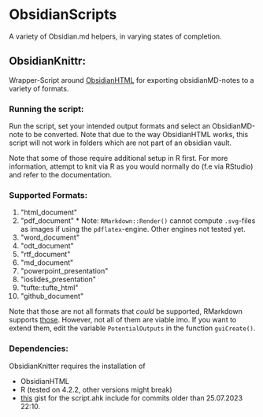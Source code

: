# ObsidianScripts
 A variety of Obsidian.md helpers, in varying states of completion.



## ObsidianKnittr:

Wrapper-Script around [ObsidianHTML](https://github.com/obsidian-html/obsidian-html)  for exporting obsidianMD-notes to a variety of formats.

### Running the script:
Run the script, set your intended output formats and select an ObsidianMD-note to be converted. Note that due to the way ObsidianHTML works, this script will not work in folders which are not part of an obsidian vault.

Note that some of those require additional setup in R first. For more information, attempt to knit via R as you would normally do (f.e via RStudio) and refer to the documentation.

### Supported Formats:

1. "html_document" 
2. "pdf_document" * Note: `RMarkdown::Render()` cannot compute `.svg`-files as images if using the `pdflatex`-engine. Other engines not tested yet.
3. "word_document" 
4. "odt_document"
5. "rtf_document" 
6. "md_document"
7. "powerpoint_presentation"
8. "ioslides_presentation" 
9. "tufte::tufte_html" 
10. "github_document"

Note that those are not all formats that _could_ be supported, RMarkdown supports [those](https://rmarkdown.rstudio.com/lesson-9.html). However, not all of them are viable imo. If you want to extend them, edit the variable `PotentialOutputs` in the function `guiCreate()`.


### Dependencies:

ObsidianKnitter requires the installation of

- ObsidianHTML
- R (tested on 4.2.2, other versions might break)
- [this](https://gist.github.com/Gewerd-Strauss/8ee61682aef45c0d124b19afaeedc2fe) gist for the script.ahk include for commits older than 25.07.2023 22:10.
